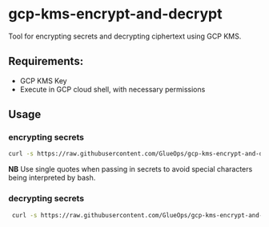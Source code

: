 # gcp-kms-encrypt-and-decrypt

Tool for encrypting secrets and decrypting ciphertext using GCP KMS.

## Requirements:

* GCP KMS Key
* Execute in GCP cloud shell, with necessary permissions


## Usage

### encrypting secrets

```sh
curl -s https://raw.githubusercontent.com/GlueOps/gcp-kms-encrypt-and-decrypt/main/gked.sh | bash -s -- -e development -a encrypt -t 'myPassword'
```

__NB__ Use single quotes when passing in secrets to avoid special characters being interpreted by bash.

### decrypting secrets

```sh
 curl -s https://raw.githubusercontent.com/GlueOps/gcp-kms-encrypt-and-decrypt/main/gked.sh | bash -s -- -e development -a decrypt -t 'CiQA5s3HX/Wjy3r5T1zQ1ON9EhdsUzekcVNylBTlPVFL14rieJcSLwB5Z707acpNZjgS2rtRfDpcHKc+sUgg8IIvWMSvhNvhW49E9pgxKrCEexnNd6uC'
 ```


